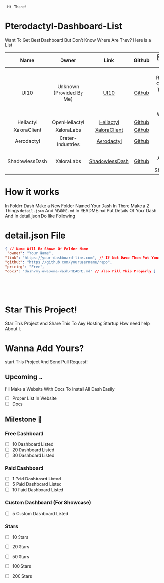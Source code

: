 
     Hi There!
# Pterodactyl-Dashboard-List
Want To Get Best Dashboard But Don't Know Where Are They? Here Is a List

| Name | Owner | Link | Github | 🆓Free / 💵Paid | Docs |
|:------:|:-------:|:------:|:--------:|:-------------:|:-----------:|
| UI10 | Unknown (Provided By Me) | [UI10](https://drive.google.com/file/d/1pOLMvSgTGpuJRqYIGOmiAcuPYWUWx0dO/view?pli=1m) | [Github](https://github.com/vspcoderz/Pterodactyl-Dashboard-List) | Free Ui Redesigned Of Heliactyl This Is EOL And Forgotten Dash But Works Fine | [Docs](dash/UI10/README.md) |
| Heliactyl | OpenHeliactyl | [Heliactyl](https://github.com/OpenHeliactyl/Heliactyl) | [Github](https://github.com/OpenHeliactyl/Heliactyl) | Free | [Docs](dash/Heliactyl/README.md) |
| XaloraClient | XaloraLabs | [XaloraClient](https://github.com/XaloraLabs/XaloraClient) | [Github](https://github.com/XaloraLabs/XaloraClient) | Free | [Docs](dash/XaloraClient/README.md) |
| Aerodactyl | Crater-Industries | [Aerodactyl](https://github.com/Crater-Industries/AeroDactyl) | [Github](https://github.com/Crater-Industries/AeroDactyl) | Free | [Docs](dash/Aerodactyl/README.md) |
| ShadowlessDash | XaloraLabs | [ShadowlessDash](https://github.com/XaloraLabs/ShadowlessDash) | [Github](https://github.com/XaloraLabs/ShadowlessDash) | Free, Alternative Of ShadowDash | [Docs](dash/Example/README.md) |

# How it works

In Folder Dash Make a New Folder Named Your Dash In There Make a 2 Things `detail.json` And `README.md`  In README.md Put Details Of Your Dash And In detail.json Do like Following

# detail.json File

```json
{ // Name Will Be Shown Of Folder Name
 "owner": "Your Name", 
"link": "https://your-dashboard-link.com", // If Not Have Then Put Your Discord Server Link
"github": "https://github.com/yourusername/repo",
"pricing": "Free",
"docs": "dash/my-awesome-dash/README.md" // Also Fill This Properly } 
```


<pre>


  
</pre>



# Star This Project!
Star This Project And Share This To Any Hosting Startup How need help About It 

# Wanna Add Yours?
start This Project And Send Pull Request!




## Upcoming ..
I'll Make a Website With Docs To Install All Dash Easily

- [ ] Proper List In Website
- [ ] Docs

## Milestone 🙌

### Free Dashboard
- [ ] 10 Dashboard Listed
- [ ] 20 Dashboard Listed
- [ ] 30 Dashboard Listed

### Paid Dashboard
- [ ] 1 Paid Dashboard Listed
- [ ] 5 Paid Dashboard Listed
- [ ] 10 Paid Dashboard Listed

### Custom Dashboard (For Showcase)
- [ ] 5 Custom Dashboard Listed

### Stars
- [ ] 10 Stars
- [ ] 20 Stars
- [ ] 50 Stars
- [ ] 100 Stars
- [ ] 200 Stars
    
